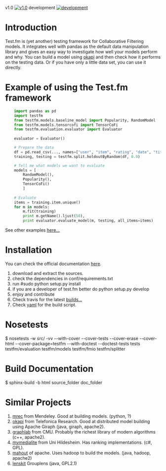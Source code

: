 v1.0 [![v1.0](https://travis-ci.org/grafos-ml/test.fm.svg?branch=master)](https://travis-ci.org/grafos-ml/test.fm)
development [![development](https://travis-ci.org/grafos-ml/test.fm.svg?branch=development)](https://travis-ci.org/grafos-ml/test.fm)

Introduction
============

Test.fm is (yet another) testing framework for Collaborative Filtering models.
It integrates well with pandas as the default data manipulation library and
gives an easy way to investigate how well your models perform and why.
You can build a model using [okapi](http://grafos.ml) and then check how it performs on the testing data.
Or if you have only a little data set, you can use it directly.

Example of using the Test.fm framework
======================================
```python
	import pandas as pd
	import testfm
	from testfm.models.baseline_model import Popularity, RandomModel
	from testfm.models.tensorcofi import TensorCoFi
	from testfm.evaluation.evaluator import Evaluator
	
	evaluator = Evaluator()

	# Prepare the data
	df = pd.read_csv(..., names=["user", "item", "rating", "date", "title"])
	training, testing = testfm.split.holdoutByRandom(df, 0.9)

	# Tell me what models we want to evaluate
	models = [
	    RandomModel(),
	    Popularity(),
	    TensorCoFi()
	    ]
	
	# Evaluate
	items = training.item.unique()
	for m in models:
		m.fit(training)
		print m.getName().ljust(50),
		print evaluator.evaluate_model(m, testing, all_items=items)
```

See other examples [here...](https://github.com/grafos-ml/test.fm/tree/master/src/testfm/examples)

Installation
============
You can check the official documentation [here](http://grafos-ml.github.io/test.fm).

1. download and extract the sources.
2. check the dependencies in conf/requirements.txt
3. run #sudo python setup.py install
4. if you are a developer of test.fm better do python setup.py develop
5. enjoy and contribute
6. Check travis for the latest [builds...](https://travis-ci.org/grafos-ml/test.fm)
7. Check [yaml](https://github.com/grafos-ml/test.fm/blob/master/.travis.yml) for the build script.

Nosetests
=========
$ nosetests -w src/ -vv --with-cover --cover-tests --cover-erase --cover-html --cover-package=testfm --with-doctest --doctest-tests tests testfm/evaluation testfm/models testfm/fmio testfm/splitter

Build Documentation
===================
$ sphinx-build -b html source_folder doc_folder

Similar Projects
================
1. [mrec](https://github.com/Mendeley/mrec/tree/master/mrec) from Mendeley. Good at building models. (python, ?)
2. [okapi](http://grafos.ml) from Telefonica Research. Good at distributed model building using Apache Giraph (java, giraph, apache2).
3. [graphlab](http://graphlab.org/) from CMU. Probably the richest library of modern algorithms (c++, apache2).
4. [mymedialite](http://www.mymedialite.net/) from Uni Hildesheim. Has ranking implementations. (c#, GPL).
5. [mahout](https://mahout.apache.org/) of apache. Uses hadoop to build the models. (java, hadoop, apache2)
6. [lenskit](http://lenskit.grouplens.org/) Grouplens (java, GPL2.1)
